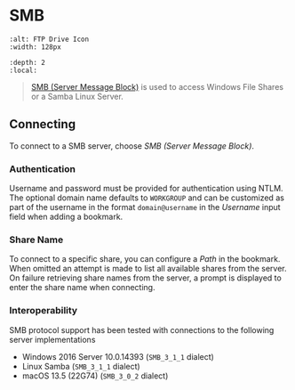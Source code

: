 SMB
====

```{image} _images/ftp.png
:alt: FTP Drive Icon
:width: 128px
```

```{contents} Content
:depth: 2
:local:
```


> [SMB (Server Message Block)](https://en.wikipedia.org/wiki/Server_Message_Block) is used to access Windows File Shares or a Samba Linux Server.

## Connecting

To connect to a SMB server, choose _SMB (Server Message Block)_.

### Authentication
Username and password must be provided for authentication using NTLM. The optional domain name defaults to `WORKGROUP` and can be customized as part of the username in the format `domain@username` in the _Username_ input field when adding a bookmark.

### Share Name
To connect to a specific share, you can configure a _Path_ in the bookmark. When omitted an attempt is made to list all available shares from the server. On failure retrieving share names from the server, a prompt is displayed to enter the share name when connecting.

### Interoperability

SMB protocol support has been tested with connections to the following server implementations
- Windows 2016 Server 10.0.14393 (`SMB_3_1_1` dialect)
- Linux Samba (`SMB_3_1_1` dialect)
- macOS 13.5 (22G74) (`SMB_3_0_2` dialect)
